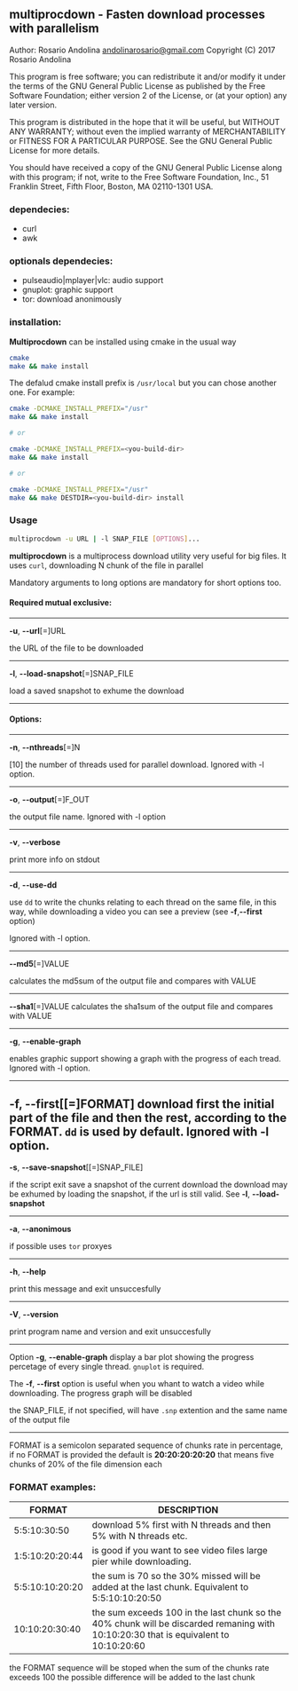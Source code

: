 ## multiprocdown - Fasten download processes with parallelism

Author: Rosario Andolina <andolinarosario@gmail.com>
Copyright (C) 2017  Rosario Andolina

This program is free software; you can redistribute it and/or modify
it under the terms of the GNU General Public License as published by
the Free Software Foundation; either version 2 of the License, or
(at your option) any later version.

This program is distributed in the hope that it will be useful,
but WITHOUT ANY WARRANTY; without even the implied warranty of
MERCHANTABILITY or FITNESS FOR A PARTICULAR PURPOSE.  See the
GNU General Public License for more details.

You should have received a copy of the GNU General Public License along
with this program; if not, write to the Free Software Foundation, Inc.,
51 Franklin Street, Fifth Floor, Boston, MA 02110-1301 USA.

### dependecies:

* curl
* awk

### optionals dependecies:

* pulseaudio|mplayer|vlc: audio support
* gnuplot: graphic support
* tor: download anonimously

### installation:

**Multiprocdown** can be installed using cmake in the usual way

```bash
cmake
make && make install
```
The defalud cmake install prefix is `/usr/local` but you can chose another one. For example:

```bash
cmake -DCMAKE_INSTALL_PREFIX="/usr"
make && make install

# or

cmake -DCMAKE_INSTALL_PREFIX=<you-build-dir>
make && make install

# or

cmake -DCMAKE_INSTALL_PREFIX="/usr"
make && make DESTDIR=<you-build-dir> install
```

### Usage

```bash
multiprocdown -u URL | -l SNAP_FILE [OPTIONS]...
```

**multiprocdown** is a multiprocess download utility very useful for
big files. It uses `curl`, downloading N chunk of the file in parallel

Mandatory arguments to long options are mandatory for short options too.

#### **Required mutual exclusive**:

---

**-u**, **--url**[=]URL

the URL of the file to be downloaded

---

**-l**, **--load-snapshot**[=]SNAP_FILE
  
load a saved snapshot to exhume the download

---

#### **Options**:

---

**-n**, **--nthreads**[=]N

[10] the number of threads used for parallel download. Ignored with -l option.

---

**-o**, **--output**[=]F_OUT

the output file name. Ignored with -l option

---

**-v**, **--verbose**

print more info on stdout

---

**-d**, **--use-dd**

use `dd` to write the chunks relating to each thread on the same file, 
in this way, while downloading a video
you can see a preview (see **-f**,**--first** option)

Ignored with -l option.

---

**--md5**[=]VALUE

calculates the md5sum of the output file and compares with VALUE

---

**--sha1**[=]VALUE
calculates the sha1sum of the output file and compares with VALUE

---

**-g**, **--enable-graph**

enables graphic support showing a graph with the progress of each tread.
Ignored with -l option.

---

**-f**, **--first**[[=]FORMAT]
download first the initial part of the file and then the rest, according to the FORMAT. `dd` is used by default.
Ignored with -l option.
---

**-s**, **--save-snapshot**[[=]SNAP_FILE]

if the script exit save a snapshot of the current download
the download may be exhumed by loading the snapshot, if
the url is still valid. See **-l**, **--load-snapshot**

---

**-a**, **--anonimous**

if possible uses `tor` proxyes

---

**-h**, **--help**

print this message and exit unsuccesfully

---

**-V**, **--version**

print program name and version and exit unsuccesfully

---

Option **-g**, **--enable-graph** display a bar plot showing the progress percetage
of every single thread. `gnuplot` is required.

The **-f**, **--first** option is useful when you whant to watch a video while
downloading. The progress graph will be disabled

the SNAP_FILE, if not specified, will have `.snp` extention and the same
name of the output file

---

FORMAT is a semicolon separated sequence of chunks rate in percentage, if
no FORMAT is provided the default is **20:20:20:20:20** that means five chunks
of 20% of the file dimension each

### FORMAT examples:

| FORMAT | DESCRIPTION |
| --- | --- |
| 5:5:10:30:50 | download 5% first with N threads and then 5% with N threads etc. | 
| 1:5:10:20:20:44 | is good if you want to see video files large pier while downloading. | 
| 5:5:10:10:20:20 | the sum is 70 so the 30% missed will be added at the last chunk. Equivalent to 5:5:10:10:20:50 |
| 10:10:20:30:40 | the sum exceeds 100 in the last chunk so the 40% chunk will be discarded remaning with 10:10:20:30 that is equivalent to 10:10:20:60 |

the FORMAT sequence will be stoped when the sum of the chunks rate exceeds 100
the possible difference will be added to the last chunk
